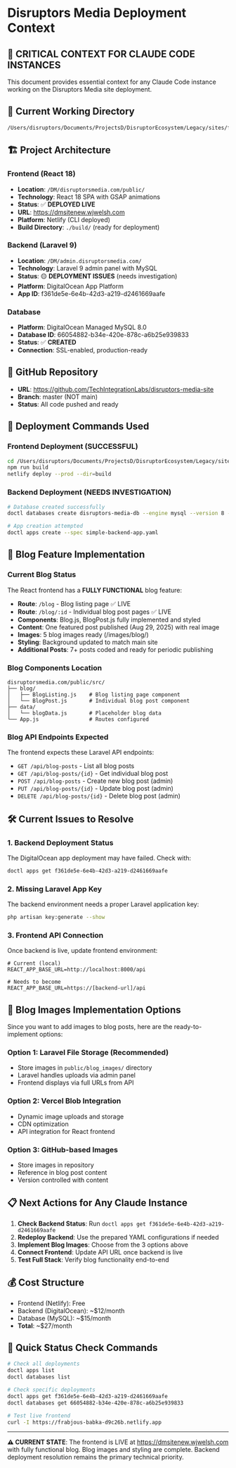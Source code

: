 # Disruptors Media Deployment Context

## 🎯 **CRITICAL CONTEXT FOR CLAUDE CODE INSTANCES**

This document provides essential context for any Claude Code instance working on the Disruptors Media site deployment.

## 📍 **Current Working Directory**
```
/Users/disruptors/Documents/ProjectsD/DisruptorEcosystem/Legacy/sites/fulldisruptorssitewithimages/DM/disruptorsmedia.com/public
```

## 🏗️ **Project Architecture**

### Frontend (React 18)
- **Location**: `/DM/disruptorsmedia.com/public/`
- **Technology**: React 18 SPA with GSAP animations
- **Status**: ✅ **DEPLOYED LIVE**
- **URL**: https://dmsitenew.wjwelsh.com
- **Platform**: Netlify (CLI deployed)
- **Build Directory**: `./build/` (ready for deployment)

### Backend (Laravel 9)  
- **Location**: `/DM/admin.disruptorsmedia.com/`
- **Technology**: Laravel 9 admin panel with MySQL
- **Status**: 🟡 **DEPLOYMENT ISSUES** (needs investigation)
- **Platform**: DigitalOcean App Platform
- **App ID**: f361de5e-6e4b-42d3-a219-d2461669aafe

### Database
- **Platform**: DigitalOcean Managed MySQL 8.0
- **Database ID**: 66054882-b34e-420e-878c-a6b25e939833
- **Status**: ✅ **CREATED**
- **Connection**: SSL-enabled, production-ready

## 🔗 **GitHub Repository**
- **URL**: https://github.com/TechIntegrationLabs/disruptors-media-site
- **Branch**: master (NOT main)
- **Status**: All code pushed and ready

## 🚀 **Deployment Commands Used**

### Frontend Deployment (SUCCESSFUL)
```bash
cd /Users/disruptors/Documents/ProjectsD/DisruptorEcosystem/Legacy/sites/fulldisruptorssitewithimages/DM/disruptorsmedia.com/public
npm run build
netlify deploy --prod --dir=build
```

### Backend Deployment (NEEDS INVESTIGATION)
```bash
# Database created successfully
doctl databases create disruptors-media-db --engine mysql --version 8 --size db-s-1vcpu-1gb --region nyc1

# App creation attempted
doctl apps create --spec simple-backend-app.yaml
```

## 📝 **Blog Feature Implementation**

### Current Blog Status
The React frontend has a **FULLY FUNCTIONAL** blog feature:
- **Route**: `/blog` - Blog listing page ✅ LIVE
- **Route**: `/blog/:id` - Individual blog post pages ✅ LIVE
- **Components**: Blog.js, BlogPost.js fully implemented and styled
- **Content**: One featured post published (Aug 29, 2025) with real image
- **Images**: 5 blog images ready (/images/blog/)
- **Styling**: Background updated to match main site
- **Additional Posts**: 7+ posts coded and ready for periodic publishing

### Blog Components Location
```
disruptorsmedia.com/public/src/
├── blog/
│   ├── BlogListing.js    # Blog listing page component
│   └── BlogPost.js       # Individual blog post component
├── data/
│   └── blogData.js       # Placeholder blog data
└── App.js                # Routes configured
```

### Blog API Endpoints Expected
The frontend expects these Laravel API endpoints:
- `GET /api/blog-posts` - List all blog posts
- `GET /api/blog-posts/{id}` - Get individual blog post
- `POST /api/blog-posts` - Create new blog post (admin)
- `PUT /api/blog-posts/{id}` - Update blog post (admin)
- `DELETE /api/blog-posts/{id}` - Delete blog post (admin)

## 🛠️ **Current Issues to Resolve**

### 1. Backend Deployment Status
The DigitalOcean app deployment may have failed. Check with:
```bash
doctl apps get f361de5e-6e4b-42d3-a219-d2461669aafe
```

### 2. Missing Laravel App Key
The backend environment needs a proper Laravel application key:
```bash
php artisan key:generate --show
```

### 3. Frontend API Connection
Once backend is live, update frontend environment:
```env
# Current (local)
REACT_APP_BASE_URL=http://localhost:8000/api

# Needs to become
REACT_APP_BASE_URL=https://[backend-url]/api
```

## 🎨 **Blog Images Implementation Options**

Since you want to add images to blog posts, here are the ready-to-implement options:

### Option 1: Laravel File Storage (Recommended)
- Store images in `public/blog_images/` directory
- Laravel handles uploads via admin panel
- Frontend displays via full URLs from API

### Option 2: Vercel Blob Integration
- Dynamic image uploads and storage
- CDN optimization
- API integration for React frontend

### Option 3: GitHub-based Images
- Store images in repository
- Reference in blog post content
- Version controlled with content

## 📋 **Next Actions for Any Claude Instance**

1. **Check Backend Status**: Run `doctl apps get f361de5e-6e4b-42d3-a219-d2461669aafe`
2. **Redeploy Backend**: Use the prepared YAML configurations if needed
3. **Implement Blog Images**: Choose from the 3 options above
4. **Connect Frontend**: Update API URL once backend is live
5. **Test Full Stack**: Verify blog functionality end-to-end

## 💰 **Cost Structure**
- Frontend (Netlify): Free
- Backend (DigitalOcean): ~$12/month
- Database (MySQL): ~$15/month  
- **Total**: ~$27/month

## 🔄 **Quick Status Check Commands**
```bash
# Check all deployments
doctl apps list
doctl databases list

# Check specific deployments  
doctl apps get f361de5e-6e4b-42d3-a219-d2461669aafe
doctl databases get 66054882-b34e-420e-878c-a6b25e939833

# Test live frontend
curl -I https://frabjous-babka-d9c26b.netlify.app
```

---

**⚠️ CURRENT STATE**: The frontend is LIVE at https://dmsitenew.wjwelsh.com with fully functional blog. Blog images and styling are complete. Backend deployment resolution remains the primary technical priority.